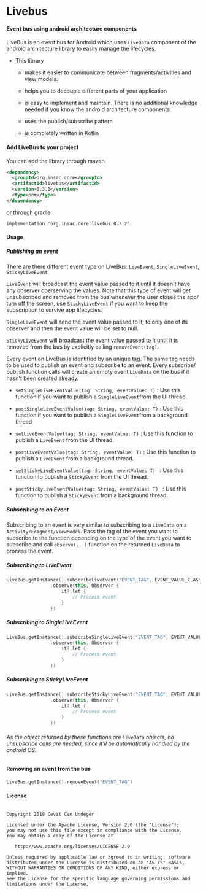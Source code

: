 # Livebus

#### Event bus using android architecture components

LiveBus is an event bus for Android which uses `LiveData` component of the android architecture library to easily manage the lifecycles.

- This library
      
     - makes it easier to communicate between fragments/activities and view models. 
      
     - helps you to decouple different parts of your application
      
     - is easy to implement and maintain. There is no additional knowledge needed if you know the android architecture components
     
     - uses the publish/subscribe pattern
     
     - is completely written in Kotlin
     
     
#### Add LiveBus to your project
You can add the library through maven

```xml
<dependency>
  <groupId>org.insac.core</groupId>
  <artifactId>livebus</artifactId>
  <version>0.3.1</version>
  <type>pom</type>
</dependency>
``` 
or through gradle

```
implementation 'org.insac.core:livebus:0.3.2'
```

#### Usage

   ##### Publishing an event
   There are there different event type on LiveBus: `LiveEvent`, `SingleLiveEvent`, `StickyLiveEvent`
   
   `LiveEvent` will broadcast the event value passed to it until it doesn't have any observer oberserving the values. Note that this type of event will get unsubscribed and removed from the bus whenever the user closes the app/ turn off the screen, use `StickyLiveEvent` if you want to keep the subscription to survive app lifecycles.
   
   `SingleLiveEvent` will send the event value passed to it, to only one of its observer and then the event value will be set to null.
   
   `StickyLiveEvent` will broadcast the event value passed to it until it is removed from the bus by explicitly calling `removeEvent(tag)`.


Every event on LiveBus is identified by an unique tag. The same tag needs to be used to publish an event and subscribe to an event. Every subscribe/ publish function calls will create an empty event `LiveData` on the bus if it hasn't been created already.

- `setSingleLiveEventValue(tag: String, eventValue: T)` : Use this function if you want to publish a `SingleLiveEvent`from the UI thread.


- `postSingleLiveEventValue(tag: String, eventValue: T)` : Use this function if you want to publish a `SingleLiveEvent`from a background thread


- `setLiveEventValue(tag: String, eventValue: T)` : Use this function to publish a `LiveEvent` from the UI thread.


- `postLiveEventValue(tag: String, eventValue: T)` : Use this function to publish a `LiveEvent` from a background thread.


- `setStickyLiveEventValue(tag: String, eventValue: T) ` : Use this function to publish a `StickyEvent` from the UI thread.


- `postStickyLiveEventValue(tag: String, eventValue: T) ` : Use this function to publish a `StickyEvent` from a background thread.


##### Subscribing to an Event

Subscribing to an event is very similar to subscribing to a `LiveData` on a `Activity/Fragment/ViewModel`. Pass the tag of the event you want to subscribe to the function depending on the type of the event you want to subscribe and call `observe(...)` function on the returned `LiveData` to process the event.

##### Subscribing to LiveEvent

```kotlin
LiveBus.getInstance().subscribeLiveEvent("EVENT_TAG", EVENT_VALUE_CLASS_TYPE)
                .observe(this, Observer {
                    it?.let {
                        // Process event
                    }
                })
```

##### Subscribing to SingleLiveEvent
```kotlin
LiveBus.getInstance().subscribeSingleLiveEvent("EVENT_TAG", EVENT_VALUE_CLASS_TYPE)
                .observe(this, Observer {
                    it?.let {
                        // Process event
                    }
                })
```

##### Subscribing to StickyLiveEvent
```kotlin
LiveBus.getInstance().subscribeStickyLiveEvent("EVENT_TAG", EVENT_VALUE_CLASS_TYPE)
                .observe(this, Observer {
                    it?.let {
                        // Process event
                    }
                })
```

###### As the object returned by these functions are `LiveData` objects, no unsubscribe calls are needed, since it'll be automatically handled by the android OS.


#### Removing an event from the bus
```kotlin
LiveBus.getInstance().removeEvent("EVENT_TAG")
```


#### License
```

Copyright 2018 Cevat Can Undeger

Licensed under the Apache License, Version 2.0 (the "License");
you may not use this file except in compliance with the License.
You may obtain a copy of the License at

   http://www.apache.org/licenses/LICENSE-2.0

Unless required by applicable law or agreed to in writing, software
distributed under the License is distributed on an "AS IS" BASIS,
WITHOUT WARRANTIES OR CONDITIONS OF ANY KIND, either express or implied.
See the License for the specific language governing permissions and
limitations under the License.

```

